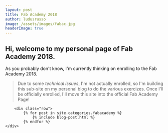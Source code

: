 ```yaml
---
layout: post
title: Fab Academy 2018
author: ludusrusso
image: /assets/images/fabac.jpg
headerImage: true
---
```


## Hi, welcome to my personal page of Fab Academy 2018.


As you probably don't know, I'm currently thinking on enrolling to the Fab Academy 2018.

> Due to some *technical issues*, I'm not actually enrolled, so I'm building this
sub-site on my personal blog to do the various exercizes.
> Once I'll be officially enrolled, I'll move this site into the official Fab Academy Page!

<section class="list">
	<div class="container-fluid">

		<div class="row">
			{% for post in site.categories.fabacademy %}
				{% include blog-post.html %}
			{% endfor %}
    </div>
  </div>
</section>
